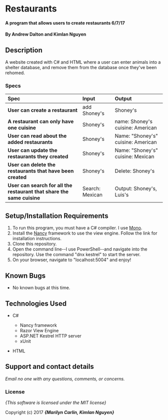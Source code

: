 # Restaurants

#### A program that allows users to create restaurants 6/7/17

#### By **Andrew Dalton and Kimlan Nguyen**

## Description

A website created with C# and HTML where a user can enter animals into a shelter database, and remove them from the database once they've been rehomed.


### Specs
| Spec | Input | Output |
| :-------------     | :------------- | :------------- |
| **User can create a restaurant** | add Shoney's  | Shoney's |
| **A restaurant can only have one cuisine**| Shoney's | name: Shoney's cuisine: American |
| **User can read about the added restaurants** | Shoney's| Name: "Shoney's" cuisine: American |
| **User can update the restaurants they created**| Shoney's | Name: "Shoney's" cuisine: Mexican |
| **User can delete the restaurants that have been created**| Shoney's | Delete: Shoney's |
| **User can search for all the restaurant that share the same cuisine** | Search: Mexican | Output: Shoney's, Luis's |


## Setup/Installation Requirements

1. To run this program, you must have a C# compiler. I use [Mono](http://www.mono-project.com).
2. Install the [Nancy](http://nancyfx.org/) framework to use the view engine. Follow the link for installation instructions.
3. Clone this repository.
4. Open the command line--I use PowerShell--and navigate into the repository. Use the command "dnx kestrel" to start the server.
5. On your browser, navigate to "localhost:5004" and enjoy!

## Known Bugs
* No known bugs at this time.

## Technologies Used
* C#
  * Nancy framework
  * Razor View Engine
  * ASP.NET Kestrel HTTP server
  * xUnit

* HTML

## Support and contact details

_Email no one with any questions, comments, or concerns._

### License

*{This software is licensed under the MIT license}*

Copyright (c) 2017 **_{Marilyn Carlin, Kimlan Nguyen}_**
